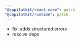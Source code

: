 ```yaml
---
"@copilotkit/react-core": patch
"@copilotkit/runtime": patch
---
```


- fix: adds structured errors
- resolve deps
